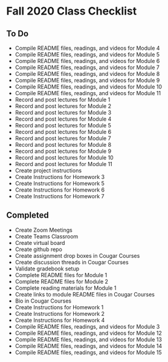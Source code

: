 # Fall 2020 Class Checklist
## To Do
* Compile README files, readings, and videos for Module 4
* Compile README files, readings, and videos for Module 5
* Compile README files, readings, and videos for Module 6
* Compile README files, readings, and videos for Module 7
* Compile README files, readings, and videos for Module 8
* Compile README files, readings, and videos for Module 9
* Compile README files, readings, and videos for Module 10
* Compile README files, readings, and videos for Module 11
* Record and post lectures for Module 1
* Record and post lectures for Module 2
* Record and post lectures for Module 3
* Record and post lectures for Module 4
* Record and post lectures for Module 5
* Record and post lectures for Module 6
* Record and post lectures for Module 7
* Record and post lectures for Module 8
* Record and post lectures for Module 9
* Record and post lectures for Module 10
* Record and post lectures for Module 11
* Create project instructions
* Create Instructions for Homework 3
* Create Instructions for Homework 5
* Create Instructions for Homework 6
* Create Instructions for Homework 7

## Completed
* Create Zoom Meetings
* Create Teams Classroom
* Create virtual board
* Create github repo
* Create assignment drop boxes in Cougar Courses
* Create discussion threads in Cougar Courses
* Validate gradebook setup
* Complete README files for Module 1
* Complete README files for Module 2
* Complete reading materials for Module 1
* Create links to module README files in Cougar Courses
* Bio in Cougar Courses
* Create Instructions for Homework 1
* Create Instructions for Homework 2
* Create Instructions for Homework 4
* Compile README files, readings, and videos for Module 3
* Compile README files, readings, and videos for Module 12
* Compile README files, readings, and videos for Module 13
* Compile README files, readings, and videos for Module 14
* Compile README files, readings, and videos for Module 15
